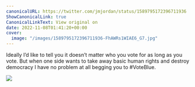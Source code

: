 ```yaml
---
canonicalURL: https://twitter.com/jmjordan/status/1589795172396711936
ShowCanonicalLink: true
CanonicalLinkText: View original on
date: 2022-11-08T01:41:20+00:00
cover:
  image: "/images/1589795172396711936-FhAWRs1WIAE6_G7.jpg"
---
```

Ideally I’d like to tell you it doesn’t matter who you vote for as long as you vote. But when one side wants to take away basic human rights and destroy democracy I have no problem at all begging you to #VoteBlue.

![](/images/1589795172396711936-FhAWRs1WIAE6_G7.jpg)